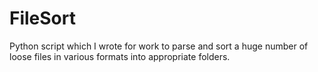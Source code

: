 # FileSort
Python script which I wrote for work to parse and sort a huge number of loose files in various formats into appropriate folders.
